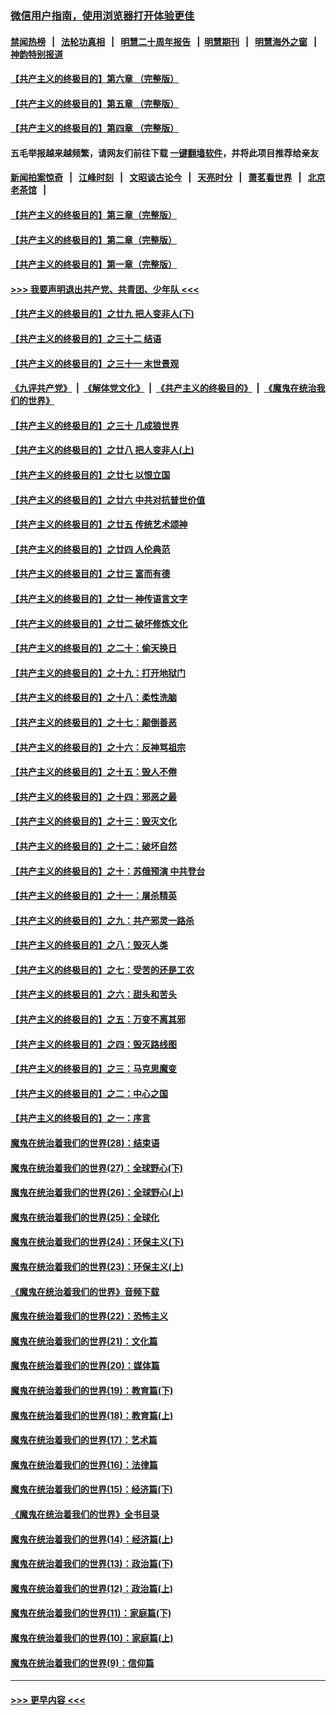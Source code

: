 ### [微信用户指南，使用浏览器打开体验更佳](https://github.com/gfw-breaker/banned-news1/blob/master/indexes/wechat-guide.md?t=0)
#### [禁闻热榜](热点新闻.md?t=0)  &nbsp;&nbsp;|&nbsp;&nbsp; [法轮功真相](https://github.com/gfw-breaker/truth/blob/master/README.md?t=0) &nbsp;&nbsp;|&nbsp;&nbsp; [明慧二十周年报告](https://github.com/gfw-breaker/mh-reports/blob/master/README.md?t=0) &nbsp;&nbsp;|&nbsp;&nbsp;[明慧期刊](https://github.com/gfw-breaker/mh-qikan) &nbsp;&nbsp;|&nbsp;&nbsp; [明慧海外之窗](https://github.com/gfw-breaker/mh-news/blob/master/README.md?t=0) &nbsp;&nbsp;|&nbsp;&nbsp; [神韵特别报道](https://github.com/gfw-breaker/mh-news/blob/master/shenyun.md?t=0)
#### [【共产主义的终极目的】第六章 （完整版）](../pages/nsc422/n11428913.md?t=02100044) 
#### [【共产主义的终极目的】第五章 （完整版）](../pages/nsc422/n11428912.md?t=02100044) 
#### [【共产主义的终极目的】第四章 （完整版）](../pages/nsc422/n11428907.md?t=02100044) 
#### 五毛举报越来越频繁，请网友们前往下载 [一键翻墙软件](https://github.com/gfw-breaker/ssr-accounts)，并将此项目推荐给亲友
#### [新闻拍案惊奇](https://github.com/gfw-breaker/banned-news1/blob/master/pages/link4.md) &nbsp;&nbsp;|&nbsp;&nbsp; [江峰时刻](https://github.com/gfw-breaker/banned-news1/blob/master/pages/link4.md) &nbsp;&nbsp;|&nbsp;&nbsp; [文昭谈古论今](https://github.com/gfw-breaker/banned-news1/blob/master/pages/link4.md) &nbsp;&nbsp;|&nbsp;&nbsp; [天亮时分](https://github.com/gfw-breaker/banned-news1/blob/master/pages/link4.md) &nbsp;&nbsp;|&nbsp;&nbsp; [萧茗看世界](https://github.com/gfw-breaker/banned-news1/blob/master/pages/link4.md) &nbsp;&nbsp;|&nbsp;&nbsp; [北京老茶馆](https://github.com/gfw-breaker/banned-news1/blob/master/pages/link4.md) &nbsp;&nbsp;|&nbsp;&nbsp; 
#### [【共产主义的终极目的】第三章（完整版）](../pages/nsc422/n11428848.md?t=02100044) 
#### [【共产主义的终极目的】第二章（完整版）](../pages/nsc422/n11428831.md?t=02100044) 
#### [【共产主义的终极目的】第一章（完整版）](../pages/nsc422/n11417651.md?t=02100044) 
#### [>>> 我要声明退出共产党、共青团、少年队 <<<](https://github.com/begood0513/goodnews/blob/master/quit/letter.md) 
#### [【共产主义的终极目的】之廿九 把人变非人(下)](../pages/nsc422/n11344140.md?t=02100044) 
#### [【共产主义的终极目的】之三十二 结语](../pages/nsc422/n11360535.md?t=02100044) 
#### [【共产主义的终极目的】之三十一 末世景观](../pages/nsc422/n11351129.md?t=02100044) 
#### [《九评共产党》](https://github.com/begood0513/9ping.md/blob/master/README.md) &nbsp;|&nbsp; [《解体党文化》](../../../../jtdwh.md/blob/master/README.md)  &nbsp;|&nbsp; [《共产主义的终极目的》](../../../../gczydzjmd.md/blob/master/README.md) &nbsp;|&nbsp; [《魔鬼在统治我们的世界》](../../../../mgztzwmdsj.md/blob/master/README.md) 
#### [【共产主义的终极目的】之三十 几成狼世界](../pages/nsc422/n11348280.md?t=02100044) 
#### [【共产主义的终极目的】之廿八 把人变非人(上)](../pages/nsc422/n11340492.md?t=02100044) 
#### [【共产主义的终极目的】之廿七 以恨立国](../pages/nsc422/n11336944.md?t=02100044) 
#### [【共产主义的终极目的】之廿六 中共对抗普世价值](../pages/nsc422/n11324785.md?t=02100044) 
#### [【共产主义的终极目的】之廿五 传统艺术颂神](../pages/nsc422/n11296396.md?t=02100044) 
#### [【共产主义的终极目的】之廿四 人伦典范](../pages/nsc422/n11296397.md?t=02100044) 
#### [【共产主义的终极目的】之廿三 富而有德](../pages/nsc422/n11283598.md?t=02100044) 
#### [【共产主义的终极目的】之廿一 神传语言文字](../pages/nsc422/n11263265.md?t=02100044) 
#### [【共产主义的终极目的】之廿二 破坏修炼文化](../pages/nsc422/n11245728.md?t=02100044) 
#### [【共产主义的终极目的】之二十：偷天换日](../pages/nsc422/n11238846.md?t=02100044) 
#### [【共产主义的终极目的】之十九：打开地狱门](../pages/nsc422/n11206376.md?t=02100044) 
#### [【共产主义的终极目的】之十八：柔性洗脑](../pages/nsc422/n11199994.md?t=02100044) 
#### [【共产主义的终极目的】之十七：颠倒善恶](../pages/nsc422/n11179782.md?t=02100044) 
#### [【共产主义的终极目的】之十六：反神骂祖宗](../pages/nsc422/n11166798.md?t=02100044) 
#### [【共产主义的终极目的】之十五：毁人不倦](../pages/nsc422/n11166792.md?t=02100044) 
#### [【共产主义的终极目的】之十四：邪恶之最](../pages/nsc422/n11150249.md?t=02100044) 
#### [【共产主义的终极目的】之十三：毁灭文化](../pages/nsc422/n11135227.md?t=02100044) 
#### [【共产主义的终极目的】之十二：破坏自然](../pages/nsc422/n11135214.md?t=02100044) 
#### [【共产主义的终极目的】之十：苏俄预演 中共登台](../pages/nsc422/n11118424.md?t=02100044) 
#### [【共产主义的终极目的】之十一：屠杀精英](../pages/nsc422/n11118442.md?t=02100044) 
#### [【共产主义的终极目的】之九：共产邪灵一路杀](../pages/nsc422/n11114139.md?t=02100044) 
#### [【共产主义的终极目的】之八：毁灭人类](../pages/nsc422/n11108503.md?t=02100044) 
#### [【共产主义的终极目的】之七：受苦的还是工农](../pages/nsc422/n11101809.md?t=02100044) 
#### [【共产主义的终极目的】之六：甜头和苦头](../pages/nsc422/n11096971.md?t=02100044) 
#### [【共产主义的终极目的】之五：万变不离其邪](../pages/nsc422/n11091285.md?t=02100044) 
#### [【共产主义的终极目的】之四：毁灭路线图](../pages/nsc422/n11086284.md?t=02100044) 
#### [【共产主义的终极目的】之三：马克思魔变](../pages/nsc422/n11061941.md?t=02100044) 
#### [【共产主义的终极目的】之二：中心之国](../pages/nsc422/n11047728.md?t=02100044) 
#### [【共产主义的终极目的】之一：序言](../pages/nsc422/n11086077.md?t=02100044) 
#### [魔鬼在统治着我们的世界(28)：结束语](../pages/nsc422/n10936246.md?t=02100044) 
#### [魔鬼在统治着我们的世界(27)：全球野心(下)](../pages/nsc422/n10928319.md?t=02100044) 
#### [魔鬼在统治着我们的世界(26)：全球野心(上)](../pages/nsc422/n10900318.md?t=02100044) 
#### [魔鬼在统治着我们的世界(25)：全球化](../pages/nsc422/n10788205.md?t=02100044) 
#### [魔鬼在统治着我们的世界(24)：环保主义(下)](../pages/nsc422/n10695307.md?t=02100044) 
#### [魔鬼在统治着我们的世界(23)：环保主义(上)](../pages/nsc422/n10688613.md?t=02100044) 
#### [《魔鬼在统治着我们的世界》音频下载](../pages/nsc422/n10635553.md?t=02100044) 
#### [魔鬼在统治着我们的世界(22)：恐怖主义](../pages/nsc422/n10614727.md?t=02100044) 
#### [魔鬼在统治着我们的世界(21)：文化篇](../pages/nsc422/n10597706.md?t=02100044) 
#### [魔鬼在统治着我们的世界(20)：媒体篇](../pages/nsc422/n10586579.md?t=02100044) 
#### [魔鬼在统治着我们的世界(19)：教育篇(下)](../pages/nsc422/n10564808.md?t=02100044) 
#### [魔鬼在统治着我们的世界(18)：教育篇(上)](../pages/nsc422/n10526970.md?t=02100044) 
#### [魔鬼在统治着我们的世界(17)：艺术篇](../pages/nsc422/n10499093.md?t=02100044) 
#### [魔鬼在统治着我们的世界(16)：法律篇](../pages/nsc422/n10485969.md?t=02100044) 
#### [魔鬼在统治着我们的世界(15)：经济篇(下)](../pages/nsc422/n10469975.md?t=02100044) 
#### [《魔鬼在统治着我们的世界》全书目录](../pages/nsc422/n10464261.md?t=02100044) 
#### [魔鬼在统治着我们的世界(14)：经济篇(上)](../pages/nsc422/n10457370.md?t=02100044) 
#### [魔鬼在统治着我们的世界(13)：政治篇(下)](../pages/nsc422/n10448270.md?t=02100044) 
#### [魔鬼在统治着我们的世界(12)：政治篇(上)](../pages/nsc422/n10444576.md?t=02100044) 
#### [魔鬼在统治着我们的世界(11)：家庭篇(下)](../pages/nsc422/n10440961.md?t=02100044) 
#### [魔鬼在统治着我们的世界(10)：家庭篇(上)](../pages/nsc422/n10435448.md?t=02100044) 
#### [魔鬼在统治着我们的世界(9)：信仰篇](../pages/nsc422/n10432159.md?t=02100044) 

----
#### [ >>> 更早内容 <<< ](../indexes/nsc422-earlier.md)
